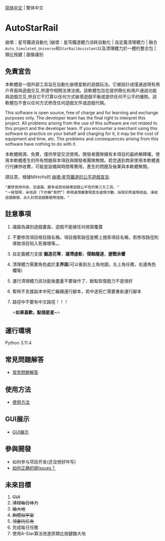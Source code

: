 [简体中文](./README.md) | 繁体中文

# AutoStarRail

崩壞：星穹鐵道自動化 |崩壞：星穹鐵道體力消耗自動化 | 自定義清理體力 | 融合`Auto_Simulated_Universe`和`StarRailAssistant`以及清理體力於一體的整合包 | 類比按鍵 | 圖像識別



## 免責宣告

本軟體是一個外部工具旨在自動化崩壞星軌的遊戲玩法。它被設計成僅通過現有用戶界面與遊戲交互,併遵守相關法律法規。該軟體包旨在提供簡化和用戶通過功能與遊戲交互,併且它不打算以任何方式破壞遊戲平衡或提供任何不公平的優勢。該軟體包不會以任何方式修改任何遊戲文件或遊戲代碼。

This software is open source, free of charge and for learning and exchange purposes only. The developer team has the final right to interpret this project. All problems arising from the use of this software are not related to this project and the developer team. If you encounter a merchant using this software to practice on your behalf and charging for it, it may be the cost of equipment and time, etc. The problems and consequences arising from this software have nothing to do with it.

本軟體開源、免費，僅供學習交流使用。開發者團隊擁有本項目的最終解釋權。使用本軟體產生的所有問題與本項目與開發者團隊無關。若您遇到商家使用本軟體進行代練併收費，可能是設備與時間等費用，產生的問題及後果與本軟體無關。

請註意，根據MiHoYo的 [崩壞:星穹鐵道的公平遊戲宣言](https://sr.mihoyo.com/news/111246?nav=news&type=notice):

```
"嚴禁使用外掛、加速器、腳本或其他破壞遊戲公平性的第三方工具。"
"一經發現，米哈遊（下亦稱“我們”）將視違規嚴重程度及違規次數，採取扣除違規收益、凍結遊戲賬號、永久封禁遊戲賬號等措施。"
```



## 註意事項

1. 識圖為識別遊戲畫面，遊戲不能被任何視窗覆蓋

2. 不要修改項目根目錄名稱，項目搜索路徑是嚮上搜索項目名稱，若修改路徑則導致項目陷入死循環等。。

3. 自定義體力支援 **擬造花萼**，**凝滯虛影**，**侵蝕隧道**，**歴戰余響**

4. 清理體力需要角色處於**主界面**(可以看到左上角地圖，左上角任務，右邊角色欄等)

5. 運行清理體力該功能後盡量不要操作了，斷點恢復能力不是很好

6. 暫時不支援副本中死亡繼續運行腳本，若中途死亡需要重新運行腳本

7. 路徑中不要有中文路徑！！！

   ⭐**如果喜歡，點個星星~**⭐

## 運行環境

Python 3.11.4

## 常見問題解答

- [常見問題解答](./doc/readme/TC/常见问题.md)

## 使用方法

- [使用方法](./doc/readme/TC/使用方法.md)

## GUI展示

- [GUI展示](./doc/readme/TC/gui展示.md)

## 參與開發

- 如何参与项目开发(还没想好咋写)
- [如何正确的提Issues？](https://www.bilibili.com/video/BV18T411z7R4/?spm_id_from=333.999.0.0&vd_source=ec620e4f4feee0d5f5bfc246495f7f84)

## 未來目標

1. ~~GUI~~
2. ~~清理每日体力~~
3. ~~锄大地~~
4. ~~刷模拟宇宙~~
5. ~~领委托任务~~
6. 完成每日任務
7. 使用A-Star算法改進原類比按鍵鋤大地